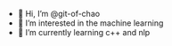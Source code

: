 - 👋 Hi, I’m @git-of-chao
- 👀 I’m interested in the machine learning
- 🌱 I’m currently learning c++ and nlp 

<!---
git-of-chao/git-of-chao is a ✨ special ✨ repository because its `README.md` (this file) appears on your GitHub profile.
You can click the Preview link to take a look at your changes.
--->

